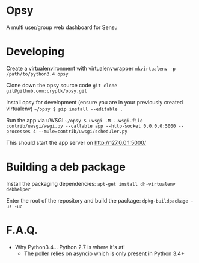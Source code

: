 # Opsy
A multi user/group web dashboard for Sensu

# Developing
Create a virtualenvironment with virtualenvwrapper
`mkvirtualenv -p /path/to/python3.4 opsy`

Clone down the opsy source code
`git clone git@github.com:cryptk/opsy.git`

Install opsy for development (ensure you are in your previously created virtualenv)
`~/opsy $ pip install --editable .`

Run the app via uWSGI
`~/opsy $ uwsgi -M --wsgi-file contrib/uwsgi/wsgi.py --callable app --http-socket 0.0.0.0:5000 --processes 4 --mule=contrib/uwsgi/scheduler.py`

This should start the app server on http://127.0.0.1:5000/

# Building a deb package

Install the packaging dependencies:
`apt-get install dh-virtualenv debhelper`

Enter the root of the repository and build the package:
`dpkg-buildpackage -us -uc`

# F.A.Q.

- Why Python3.4... Python 2.7 is where it's at!
  - The poller relies on asyncio which is only present in Python 3.4+
